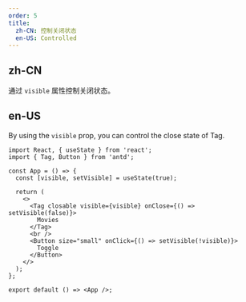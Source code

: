 ```yaml
---
order: 5
title:
  zh-CN: 控制关闭状态
  en-US: Controlled
---
```


## zh-CN

通过 `visible` 属性控制关闭状态。

## en-US

By using the `visible` prop, you can control the close state of Tag.

```tsx
import React, { useState } from 'react';
import { Tag, Button } from 'antd';

const App = () => {
  const [visible, setVisible] = useState(true);

  return (
    <>
      <Tag closable visible={visible} onClose={() => setVisible(false)}>
        Movies
      </Tag>
      <br />
      <Button size="small" onClick={() => setVisible(!visible)}>
        Toggle
      </Button>
    </>
  );
};

export default () => <App />;
```
